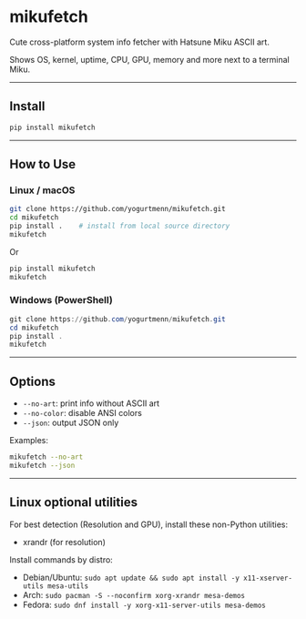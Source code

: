 # mikufetch

Cute cross-platform system info fetcher with Hatsune Miku ASCII art.

Shows OS, kernel, uptime, CPU, GPU, memory and more next to a terminal Miku.

---

## Install

```bash
pip install mikufetch
```

---

## How to Use

### Linux / macOS
```bash
git clone https://github.com/yogurtmenn/mikufetch.git
cd mikufetch
pip install .    # install from local source directory
mikufetch

```
Or
```bash
pip install mikufetch
mikufetch
```

### Windows (PowerShell)
```powershell
git clone https://github.com/yogurtmenn/mikufetch.git
cd mikufetch
pip install .
mikufetch
```

---

## Options
- `--no-art`: print info without ASCII art
- `--no-color`: disable ANSI colors
- `--json`: output JSON only

Examples:
```bash
mikufetch --no-art
mikufetch --json
```

---

## Linux optional utilities

For best detection (Resolution and GPU), install these non-Python utilities:

- xrandr (for resolution)

Install commands by distro:

- Debian/Ubuntu: `sudo apt update && sudo apt install -y x11-xserver-utils mesa-utils`
- Arch: `sudo pacman -S --noconfirm xorg-xrandr mesa-demos`
- Fedora: `sudo dnf install -y xorg-x11-server-utils mesa-demos`